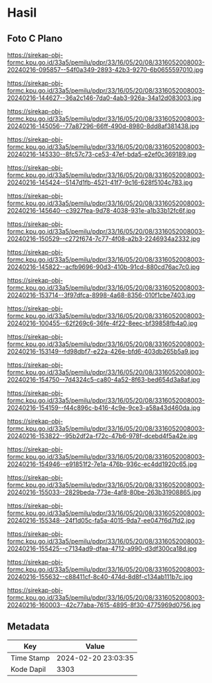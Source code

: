 # Hasil

## Foto C Plano

https://sirekap-obj-formc.kpu.go.id/33a5/pemilu/pdpr/33/16/05/20/08/3316052008003-20240216-095857--54f0a349-2893-42b3-9270-6b0655597010.jpg

https://sirekap-obj-formc.kpu.go.id/33a5/pemilu/pdpr/33/16/05/20/08/3316052008003-20240216-144627--36a2c146-7da0-4ab3-926a-34a12d083003.jpg

https://sirekap-obj-formc.kpu.go.id/33a5/pemilu/pdpr/33/16/05/20/08/3316052008003-20240216-145056--77a87296-66ff-490d-8980-8dd8af381438.jpg

https://sirekap-obj-formc.kpu.go.id/33a5/pemilu/pdpr/33/16/05/20/08/3316052008003-20240216-145330--8fc57c73-ce53-47ef-bda5-e2ef0c369189.jpg

https://sirekap-obj-formc.kpu.go.id/33a5/pemilu/pdpr/33/16/05/20/08/3316052008003-20240216-145424--5147d1fb-4521-41f7-9c16-628f5104c783.jpg

https://sirekap-obj-formc.kpu.go.id/33a5/pemilu/pdpr/33/16/05/20/08/3316052008003-20240216-145640--c3927fea-9d78-4038-931e-a1b33b12fc6f.jpg

https://sirekap-obj-formc.kpu.go.id/33a5/pemilu/pdpr/33/16/05/20/08/3316052008003-20240216-150529--c272f674-7c77-4f08-a2b3-2246934a2332.jpg

https://sirekap-obj-formc.kpu.go.id/33a5/pemilu/pdpr/33/16/05/20/08/3316052008003-20240216-145822--acfb9696-90d3-410b-91cd-880cd76ac7c0.jpg

https://sirekap-obj-formc.kpu.go.id/33a5/pemilu/pdpr/33/16/05/20/08/3316052008003-20240216-153714--3f97dfca-8998-4a68-8356-010f1cbe7403.jpg

https://sirekap-obj-formc.kpu.go.id/33a5/pemilu/pdpr/33/16/05/20/08/3316052008003-20240216-100455--62f269c6-36fe-4f22-8eec-bf39858fb4a0.jpg

https://sirekap-obj-formc.kpu.go.id/33a5/pemilu/pdpr/33/16/05/20/08/3316052008003-20240216-153149--fd98dbf7-e22a-426e-bfd6-403db265b5a9.jpg

https://sirekap-obj-formc.kpu.go.id/33a5/pemilu/pdpr/33/16/05/20/08/3316052008003-20240216-154750--7d4324c5-ca80-4a52-8f63-bed654d3a8af.jpg

https://sirekap-obj-formc.kpu.go.id/33a5/pemilu/pdpr/33/16/05/20/08/3316052008003-20240216-154159--f44c896c-b416-4c9e-9ce3-a58a43d460da.jpg

https://sirekap-obj-formc.kpu.go.id/33a5/pemilu/pdpr/33/16/05/20/08/3316052008003-20240216-153822--95b2df2a-f72c-47b6-978f-dcebd4f5a42e.jpg

https://sirekap-obj-formc.kpu.go.id/33a5/pemilu/pdpr/33/16/05/20/08/3316052008003-20240216-154946--e91851f2-7e1a-476b-936c-ec4dd1920c65.jpg

https://sirekap-obj-formc.kpu.go.id/33a5/pemilu/pdpr/33/16/05/20/08/3316052008003-20240216-155033--2829beda-773e-4af8-80be-263b31908865.jpg

https://sirekap-obj-formc.kpu.go.id/33a5/pemilu/pdpr/33/16/05/20/08/3316052008003-20240216-155348--24f1d05c-fa5a-4015-9da7-ee047f6d7fd2.jpg

https://sirekap-obj-formc.kpu.go.id/33a5/pemilu/pdpr/33/16/05/20/08/3316052008003-20240216-155425--c7134ad9-dfaa-4712-a990-d3df300ca18d.jpg

https://sirekap-obj-formc.kpu.go.id/33a5/pemilu/pdpr/33/16/05/20/08/3316052008003-20240216-155632--c88411cf-8c40-474d-8d8f-c134ab111b7c.jpg

https://sirekap-obj-formc.kpu.go.id/33a5/pemilu/pdpr/33/16/05/20/08/3316052008003-20240216-160003--42c77aba-7615-4895-8f30-4775969d0756.jpg


## Metadata

| Key        | Value               |
| ---------- | ------------------- |
| Time Stamp | 2024-02-20 23:03:35 |
| Kode Dapil | 3303                |



